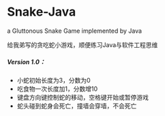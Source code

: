 # Snake-Java
a Gluttonous Snake Game implemented by Java

给我弟写的贪吃蛇小游戏，顺便练习Java与软件工程思维

##### Version 1.0：

- 小蛇初始长度为3，分数为0
- 吃食物一次长度加1，分数增10
- 键盘方向键控制蛇的移动，空格键开始或暂停游戏
- 蛇头碰到蛇身会死亡，撞墙会穿墙，不会死亡

